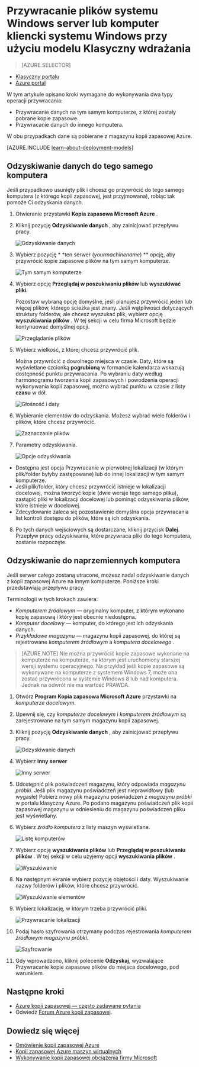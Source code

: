 <properties
   pageTitle="Przywracanie danych do systemu Windows Server lub klienta systemu Windows z Azure przy użyciu modelu Klasyczny wdrożenia | Microsoft Azure"
   description="Dowiedz się, jak przywrócić z systemem Windows Server lub klienta w systemie Windows."
   services="backup"
   documentationCenter=""
   authors="saurabhsensharma"
   manager="shivamg"
   editor=""/>

<tags
   ms.service="backup"
   ms.workload="storage-backup-recovery"
     ms.tgt_pltfrm="na"
     ms.devlang="na"
     ms.topic="article"
     ms.date="08/02/2016"
     ms.author="trinadhk; jimpark; markgal;"/>

# <a name="restore-files-to-a-windows-server-or-windows-client-machine-using-the-classic-deployment-model"></a>Przywracanie plików systemu Windows server lub komputer kliencki systemu Windows przy użyciu modelu Klasyczny wdrażania

> [AZURE.SELECTOR]
- [Klasyczny portalu](backup-azure-restore-windows-server-classic.md)
- [Azure portal](backup-azure-restore-windows-server.md)

W tym artykule opisano kroki wymagane do wykonywania dwa typy operacji przywracania:

- Przywracanie danych na tym samym komputerze, z której zostały pobrane kopie zapasowe.
- Przywracanie danych do innego komputera.

W obu przypadkach dane są pobierane z magazynu kopii zapasowej Azure.

[AZURE.INCLUDE [learn-about-deployment-models](../../includes/learn-about-deployment-models-classic-include.md)]

## <a name="recover-data-to-the-same-machine"></a>Odzyskiwanie danych do tego samego komputera
Jeśli przypadkowo usunięty plik i chcesz go przywrócić do tego samego komputera (z którego kopii zapasowej, jest przyjmowana), robiąc tak pomoże Ci odzyskania danych.

1. Otwieranie przystawki **Kopia zapasowa Microsoft Azure** .
2. Kliknij pozycję **Odzyskiwanie danych** , aby zainicjować przepływu pracy.

    ![Odzyskiwanie danych](./media/backup-azure-restore-windows-server-classic/recover.png)

3. Wybierz pozycję * *ten serwer (*yourmachinename*) ** opcję, aby przywrócić kopie zapasowe plików na tym samym komputerze.

    ![Tym samym komputerze](./media/backup-azure-restore-windows-server-classic/samemachine.png)

4. Wybierz opcję **Przeglądaj w poszukiwaniu plików** lub **wyszukiwać pliki**.

    Pozostaw wybraną opcję domyślne, jeśli planujesz przywrócić jeden lub więcej plików, którego ścieżka jest znany. Jeśli wątpliwości dotyczących struktury folderów, ale chcesz wyszukać plik, wybierz opcję **wyszukiwania plików** . W tej sekcji w celu firma Microsoft będzie kontynuować domyślnej opcji.

    ![Przeglądanie plików](./media/backup-azure-restore-windows-server-classic/browseandsearch.png)

5. Wybierz wielkość, z której chcesz przywrócić plik.

    Można przywrócić z dowolnego miejsca w czasie. Daty, które są wyświetlane czcionką **pogrubioną** w formancie kalendarza wskazują dostępność punktu przywracania. Po wybraniu daty według harmonogramu tworzenia kopii zapasowych i powodzenia operacji wykonywania kopii zapasowej, można wybrać punktu w czasie z listy **czasu** w dół.

    ![Głośność i daty](./media/backup-azure-restore-windows-server-classic/volanddate.png)

6. Wybieranie elementów do odzyskania. Możesz wybrać wiele folderów i plików, które chcesz przywrócić.

    ![Zaznaczanie plików](./media/backup-azure-restore-windows-server-classic/selectfiles.png)

7. Parametry odzyskiwania.

    ![Opcje odzyskiwania](./media/backup-azure-restore-windows-server-classic/recoveroptions.png)

  - Dostępna jest opcja Przywracanie w pierwotnej lokalizacji (w którym plik/folder byłyby zastępowane) lub do innej lokalizacji w tym samym komputerze.
  - Jeśli plik/folder, który chcesz przywrócić istnieje w lokalizacji docelowej, można tworzyć kopie (dwie wersje tego samego pliku), zastąpić pliki w lokalizacji docelowej lub pominąć odzyskiwania plików, które istnieje w docelowej.
  - Zdecydowanie zaleca się pozostawienie domyślna opcja przywracania list kontroli dostępu do plików, które są ich odzyskania.

8. Po tych danych wejściowych są dostarczane, kliknij przycisk **Dalej**. Przepływ pracy odzyskiwania, które przywraca pliki do tego komputera, zostanie rozpoczęte.

## <a name="recover-to-an-alternate-machine"></a>Odzyskiwanie do naprzemiennych komputera
Jeśli serwer całego zostaną utracone, możesz nadal odzyskiwanie danych z kopii zapasowej Azure na innym komputerze. Poniższe kroki przedstawiają przepływu pracy.  

Terminologii w tych krokach zawiera:

- *Komputerem źródłowym* — oryginalny komputer, z którym wykonano kopię zapasową i który jest obecnie niedostępna.
- *Komputer docelowy* — komputer, do którego jest ich odzyskania danych.
- *Przykładowe magazynu* — magazynu kopii zapasowej, do której są rejestrowane *komputerem źródłowym* a *komputera docelowego* . <br/>

> [AZURE.NOTE] Nie można przywrócić kopie zapasowe wykonane na komputerze na komputerze, na którym jest uruchomiony starszej wersji systemu operacyjnego. Na przykład jeśli kopie zapasowe są wykonywane na komputerze z systemem Windows 7, może ona zostać przywrócona w systemie Windows 8 lub nad komputera. Jednak na odwrót nie ma wartość PRAWDA.

1. Otwórz **Program Kopia zapasowa Microsoft Azure** przystawki na *komputerze docelowym*.
2. Upewnij się, czy *komputerze docelowym* i *komputerem źródłowym* są zarejestrowane na tym samym magazynu kopii zapasowej.
3. Kliknij pozycję **Odzyskiwanie danych** , aby zainicjować przepływu pracy.

    ![Odzyskiwanie danych](./media/backup-azure-restore-windows-server-classic/recover.png)

4. Wybierz **inny serwer**

    ![Inny serwer](./media/backup-azure-restore-windows-server-classic/anotherserver.png)

5. Udostępnić plik poświadczeń magazynu, który odpowiada *magazynu próbki*. Jeśli plik magazynu poświadczeń jest nieprawidłowy (lub wygasłe) Pobierz nowy plik magazynu poświadczeń z *magazynu próbki* w portalu klasyczny Azure. Po podano magazynu poświadczeń plik kopii zapasowej magazynu w odniesieniu do magazynu poświadczeń pliku jest wyświetlany.

6. Wybierz *źródło komputera* z listy maszyn wyświetlane.

    ![Listę komputerów](./media/backup-azure-restore-windows-server-classic/machinelist.png)

7. Wybierz opcję **wyszukiwania plików** lub **Przeglądaj w poszukiwaniu plików** . W tej sekcji w celu użyjemy opcji **wyszukiwania plików** .

    ![Wyszukiwanie](./media/backup-azure-restore-windows-server-classic/search.png)

8. Na następnym ekranie wybierz pozycję objętości i daty. Wyszukiwanie nazwy folderów i plików, które chcesz przywrócić.

    ![Wyszukiwanie elementów](./media/backup-azure-restore-windows-server-classic/searchitems.png)

9. Wybierz lokalizację, w którym trzeba przywrócić pliki.

    ![Przywracanie lokalizacji](./media/backup-azure-restore-windows-server-classic/restorelocation.png)

10. Podaj hasło szyfrowania otrzymany podczas rejestrowania *komputerem źródłowym* *magazynu próbki*.

    ![Szyfrowanie](./media/backup-azure-restore-windows-server-classic/encryption.png)

11. Gdy wprowadzono, kliknij polecenie **Odzyskaj**, wyzwalające Przywracanie kopie zapasowe plików do miejsca docelowego, pod warunkiem.

## <a name="next-steps"></a>Następne kroki
- [Azure kopii zapasowej — często zadawane pytania](backup-azure-backup-faq.md)
- Odwiedź [Forum Azure kopii zapasowej](http://go.microsoft.com/fwlink/p/?LinkId=290933).

## <a name="learn-more"></a>Dowiedz się więcej
- [Omówienie kopii zapasowej Azure](http://go.microsoft.com/fwlink/p/?LinkId=222425)
- [Kopii zapasowej Azure maszyn wirtualnych](backup-azure-vms-introduction.md)
- [Wykonywanie kopii zapasowej obciążenia firmy Microsoft](backup-azure-dpm-introduction.md)
